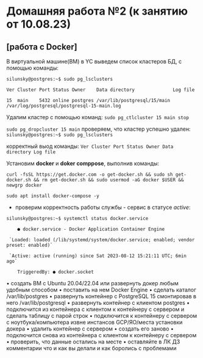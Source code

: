 # Домашняя работа №2 (к занятию от 10.08.23)
## [работа с Docker]

В виртуальной машине(ВМ) в YC выведем список кластеров БД, с помощью команды:

`silunsky@postgres:~$ sudo pg_lsclusters `

`Ver Cluster Port Status Owner    Data directory              Log file`

`15  main    5432 online postgres /var/lib/postgresql/15/main /var/log/postgresql/postgresql-15-main.log`

Удалим кластер с помощью команд:
`sudo pg_ctlcluster 15 main stop`

`sudo pg_dropcluster 15 main`
проверяем, что кластер успешно удален:
`silunsky@postgres:~$ sudo pg_lsclusters `

корректный выод команды:
`Ver Cluster Port Status Owner Data directory Log file`

Установим **docker** и **doker comppose**, выполнив команды:

`curl -fsSL https://get.docker.com -o get-docker.sh && sudo sh get-docker.sh && rm get-docker.sh && sudo usermod -aG docker $USER && newgrp docker`

`sudo apt install docker-compose -y`

- проверим корректность работы службы - сервис в статусе *active*:

`silunsky@postgres:~$ systemctl status docker.service` 

`    ● docker.service - Docker Application Container Engine`

     `Loaded: loaded (/lib/systemd/system/docker.service; enabled; vendor preset: enabled)`

     `Active: active (running) since Sat 2023-08-12 15:21:11 UTC; 6min ago`

`    TriggeredBy: ● docker.socket`




• создать ВМ с Ubuntu 20.04/22.04 или развернуть докер любым удобным способом
• поставить на нем Docker Engine
• сделать каталог /var/lib/postgres
• развернуть контейнер с PostgreSQL 15 смонтировав в него /var/lib/postgresql
• развернуть контейнер с клиентом postgres
• подключится из контейнера с клиентом к контейнеру с сервером и сделать
таблицу с парой строк
• подключится к контейнеру с сервером с ноутбука/компьютера извне инстансов GCP/ЯО/места установки
докера
• удалить контейнер с сервером
• создать его заново
• подключится снова из контейнера с клиентом к контейнеру с сервером
• проверить, что данные остались на месте
• оставляйте в ЛК ДЗ комментарии что и как вы делали и как боролись с проблемами
